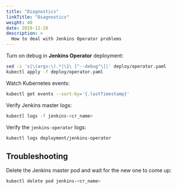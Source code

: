 ```yaml
---
title: "Diagnostics"
linkTitle: "Diagnostics"
weight: 40
date: 2019-12-20
description: >
  How to deal with Jenkins Operator problems
---
```



Turn on debug in **Jenkins Operator** deployment:

```bash
sed -i 's|\(args:\).*|\1\ ["--debug"\]|' deploy/operator.yaml
kubectl apply -f deploy/operator.yaml
```

Watch Kubernetes events:

```bash
kubectl get events --sort-by='{.lastTimestamp}'
```

Verify Jenkins master logs:

```bash
kubectl logs -f jenkins-<cr_name>
```

Verify the `jenkins-operator` logs:

```bash
kubectl logs deployment/jenkins-operator
```

## Troubleshooting

Delete the Jenkins master pod and wait for the new one to come up:

```bash
kubectl delete pod jenkins-<cr_name>
```
